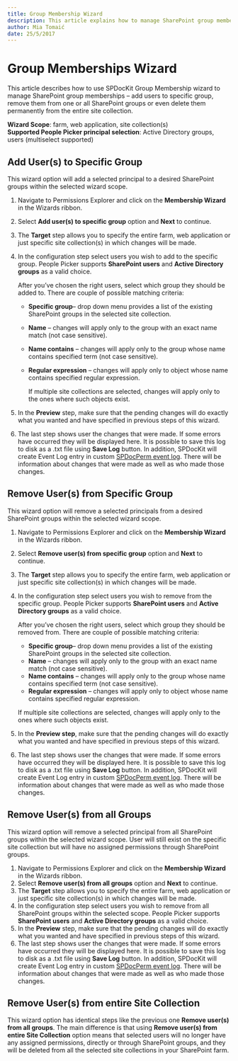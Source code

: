 ```yaml
---
title: Group Membership Wizard
description: This article explains how to manage SharePoint group memberships.
author: Mia Tomaić
date: 25/5/2017
---
```


# Group Memberships Wizard

This article describes how to use SPDocKit Group Membership wizard to manage SharePoint group memberships – add users to specific group, remove them from one or all SharePoint groups or even delete them permanently from the entire site collection.

**Wizard Scope**: farm, web application, site collection\(s\)  
**Supported People Picker principal selection**: Active Directory groups, users \(multiselect supported\)

## Add User\(s\) to Specific Group

This wizard option will add a selected principal to a desired SharePoint groups within the selected wizard scope.

1. Navigate to Permissions Explorer and click on the **Membership Wizard** in the Wizards ribbon.
2. Select **Add user\(s\) to specific group** option and **Next** to continue.
3. The **Target** step allows you to specify the entire farm, web application or just specific site collection\(s\) in which changes will be made.
4. In the configuration step select users you wish to add to the specific group. People Picker supports **SharePoint users** and **Active Directory groups** as a valid choice.

   After you’ve chosen the right users, select which group they should be added to. There are couple of possible matching criteria:

   * **Specific group**– drop down menu provides a list of the existing SharePoint groups in the selected site collection.
   * **Name** – changes will apply only to the group with an exact name match \(not case sensitive\).
   * **Name contains** – changes will apply only to the group whose name contains specified term \(not case sensitive\).
   * **Regular expression** – changes will apply only to object whose name contains specified regular expression.

     If multiple site collections are selected, changes will apply only to the ones where such objects exist.

5. In the **Preview** step, make sure that the pending changes will do exactly what you wanted and have specified in previous steps of this wizard.
6. The last step shows user the changes that were made. If some errors have occurred they will be displayed here. It is possible to save this log to disk as a .txt file using **Save Log** button. In addition, SPDocKit will create Event Log entry in custom [SPDocPerm event log](../spdockit-permission-management-event-log.md). There will be information about changes that were made as well as who made those changes.

## Remove User\(s\) from Specific Group

This wizard option will remove a selected principals from a desired SharePoint groups within the selected wizard scope.

1. Navigate to Permissions Explorer and click on the **Membership Wizard** in the Wizards ribbon.
2. Select **Remove user\(s\) from specific group** option and **Next** to continue.
3. The **Target** step allows you to specify the entire farm, web application or just specific site collection\(s\) in which changes will be made.
4. In the configuration step select users you wish to remove from the specific group. People Picker supports **SharePoint users** and **Active Directory groups** as a valid choice.

   After you’ve chosen the right users, select which group they should be removed from. There are couple of possible matching criteria:

   * **Specific group**– drop down menu provides a list of the existing SharePoint groups in the selected site collection.
   * **Name** – changes will apply only to the group with an exact name match \(not case sensitive\).
   * **Name contains** – changes will apply only to the group whose name contains specified term \(not case sensitive\).
   * **Regular expression** – changes will apply only to object whose name contains specified regular expression.

   If multiple site collections are selected, changes will apply only to the ones where such objects exist.

5. In the **Preview step**, make sure that the pending changes will do exactly what you wanted and have specified in previous steps of this wizard.
6. The last step shows user the changes that were made. If some errors have occurred they will be displayed here. It is possible to save this log to disk as a .txt file using **Save Log** button. In addition, SPDocKit will create Event Log entry in custom [SPDocPerm event log](../spdockit-permission-management-event-log.md). There will be information about changes that were made as well as who made those changes.

## Remove User\(s\) from all Groups

This wizard option will remove a selected principal from all SharePoint groups within the selected wizard scope. User will still exist on the specific site collection but will have no assigned permissions through SharePoint groups.

1. Navigate to Permissions Explorer and click on the **Membership Wizard** in the Wizards ribbon.
2. Select **Remove user\(s\) from all groups** option and **Next** to continue.
3. The **Target** step allows you to specify the entire farm, web application or just specific site collection\(s\) in which changes will be made.
4. In the configuration step select users you wish to remove from all SharePoint groups within the selected scope. People Picker supports **SharePoint users** and **Active Directory groups** as a valid choice.
5. In the **Preview** step, make sure that the pending changes will do exactly what you wanted and have specified in previous steps of this wizard.
6. The last step shows user the changes that were made. If some errors have occurred they will be displayed here. It is possible to save this log to disk as a .txt file using **Save Log** button. In addition, SPDocKit will create Event Log entry in custom [SPDocPerm event log](../spdockit-permission-management-event-log.md). There will be information about changes that were made as well as who made those changes.

## Remove User\(s\) from entire Site Collection

This wizard option has identical steps like the previous one **Remove user\(s\) from all groups**. The main difference is that using **Remove user\(s\) from entire Site Collection** option means that selected users will no longer have any assigned permissions, directly or through SharePoint groups, and they will be deleted from all the selected site collections in your SharePoint farm.

